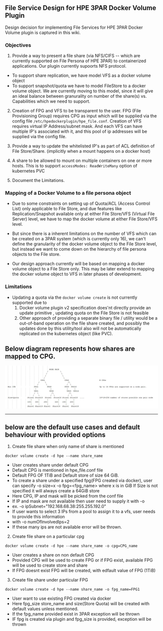 ## File Service Design for HPE 3PAR Docker Volume Plugin
Design decision for implementing File Services for HPE 3PAR Docker Volume plugin is captured in this wiki.

### Objectives
1. Provide a way to present a file share (via NFS/CIFS -- which are currently supported on File Persona of HPE 3PAR) 
to containerized applications.
Our plugin currently supoorts NFS protocol.
  - To support share replication, we have model VFS as a docker volume object 
  - To support snapshot/quota we have to model FileStore to a docker volume object. We are currently moving to this model, since
  it will give an ideal balance between granurality on number of the share(s) vs. Capabilities which we need to support.

2. Creation of FPG and VFS to be transparent to the user. FPG (File Provisioning Group) requires CPG as input which will 
be supplied via the config file `/etc/hpedockerplugin/hpe_file.conf`. Creation of VFS requires virtual IP Address/subnet mask. And each VFS can have multiple IP's associated with it, and this pool of ip addresses will be supplied via the config file.

3. Provide a way to update the whitelisted IP's as part of ACL definition of File Store/Share.
(implicitly when a mount happens on a docker host) 
4. A share to be allowed to mount on multiple containers on one or more hosts. This is to support `accessModes: ReadWriteMany` 
option of kubernetes PVC

5. Document the Limitations.

### Mapping of a Docker Volume to a file persona object
- Due to some constraints on setting up of Quota/ACL (Access Control List) only applicable to File Store, and due 
features like Replication/Snapshot available only at either File Store/VFS (Virtual File Server) level, we have to map the docker volume
at either File Store/VFS level.

- But since there is a inherent limitations on the number of VFS which can be created on a 3PAR system (which is currently only 16), 
we can't define the granularity of the docker volume object to the File Store level, but instead we want to come down on the hierarchy of
file persona objects to the File store. 

- Our design approach currently will be based on mapping a docker volume object to a File Store only. This may be later extend to mapping
the docker volume object to VFS in later phases of development.


### Limitations
- Updating a quota via the `docker volume create` is not currently supported due to
  1. Docker volume plugin v2 specification does'nt directly provide an update primitive , updating quota on the File Store is not feasible
  2. Other approach of providing a separate binary file / utility would be a out-of-band operation on the file share created, and possibly
  the updates done by this utility/tool also will not be automatically replicated on the kubernetes object (like PVC).
  

## Below diagram represents how shares are mapped to CPG.
![3PAR persona hirarchy diagram](/docs/img/3PAR_FIlePersona_Share_Hierarchy.png)

---

## below are the default use cases and default behaviour with provided options

1. Create file share when only name of share is mentioned	
```
docker volume create -d hpe --name share_name
```
- User creates share under default CPG
- Default CPG is mentioned in hpe_file.conf file
- Default FPG OF 1TiB and Default store of size 64 GiB.
- To create a share under a specified fpg(FPG created via docker), user can specify -o size=x -o fpg=<fpg_name> where x is in GiB
  If Size is not specified it will always create a 64GiB store
- Here CPG, IP and mask will be picked from the conf file
- If IP and mask are not available then user need to supply it with -o
- ex. -o ipSubnet="192.168.68.38:255.255.192.0"
- If user wants to select 3 IPs from a pool to assign it to a vfs, user needs to provide this information
- with -o numOfInvolvedIps=2
- If these many ips are not available error will be thrown.

 2. Create file share on a particular cpg
 ```
 docker volume create -d hpe --name share_name -o cpg=CPG_name
 ```
 - User creates a share on non default CPG
 - Provided CPG will be used to create FPG or if FPG exist, available FPG will be used to create store and share
 - If FPG doesnt exist FPG will be created, with edfault value of FPG (1TiB)
 
 3. Create file share under particular FPG
 ```
 docker volume create -d hpe --name share_name -o fpg_name=FPG1
 ```
 - User want to use existing FPG created via docker
 - Here fpg_size store_name and size(Store Quota) will be created with default values unless mentioned.
 - If the fpg_name provided exist in 3PAR exception will be thrown
 - IF fpg is created via plugin and fpg_size is provided, exception will be thrown
 

